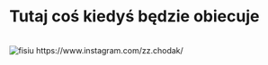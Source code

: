 
<html>
  <head>
    
  </head>
  <body>
    <h1>Tutaj coś kiedyś będzie obiecuje</h1> <br>
    <img src="blob:https://www.facebook.com/4e674c47-e2bc-4001-bf17-1974fd788255" alt="fisiu">
    https://www.instagram.com/zz.chodak/
  </body>
</html>

